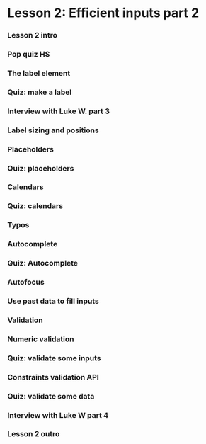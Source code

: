 # Lesson 2: Efficient inputs part 2

### Lesson 2 intro
### Pop quiz HS
### The label element
### Quiz: make a label
### Interview with Luke W. part 3
### Label sizing and positions
### Placeholders
### Quiz: placeholders
### Calendars
### Quiz: calendars
### Typos
### Autocomplete
### Quiz: Autocomplete
### Autofocus
### Use past data to fill inputs
### Validation
### Numeric validation
### Quiz: validate some inputs
### Constraints validation API
### Quiz: validate some data
### Interview with Luke W part 4
### Lesson 2 outro
